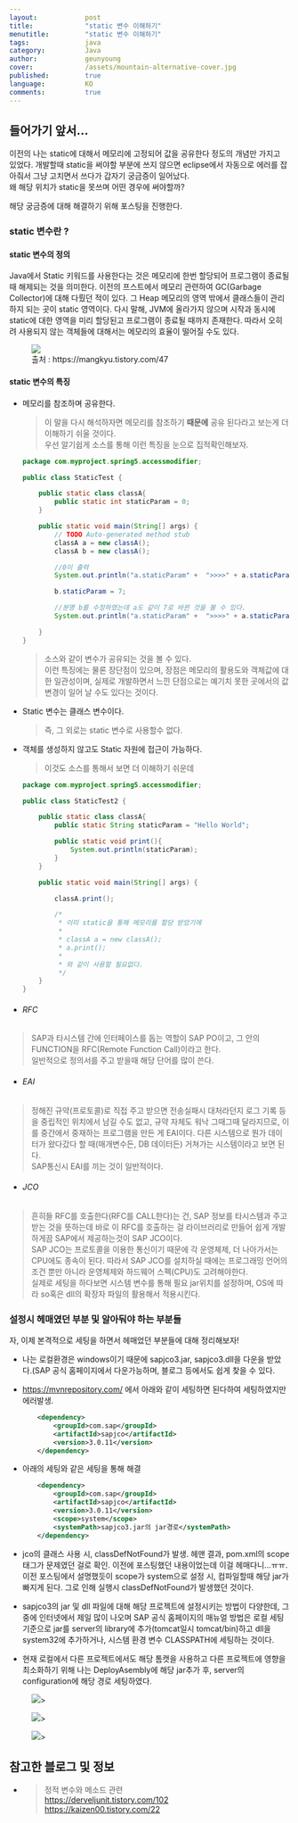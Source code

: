 ```yaml
---
layout:            post
title:             "static 변수 이해하기"
menutitle:         "static 변수 이해하기"
tags:              java
category:          Java
author:            geunyoung
cover:             /assets/mountain-alternative-cover.jpg
published:         true
language:          KO
comments:          true
---
```


## 들어가기 앞서...
  
이전의 나는 static에 대해서 메모리에 고정되어 값을 공유한다 정도의 개념만 가지고 있었다. 개발할때 static을 써야할 부분에 쓰지 않으면 eclipse에서 자동으로 에러를 잡아줘서 그냥 고치면서 쓰다가 갑자기 궁금증이 일어났다.  
왜 해당 위치가 static을 못쓰며 어떤 경우에 써야할까?  
  
해당 궁금증에 대해 해결하기 위해 포스팅을 진행한다.
  
### static 변수란 ?
  
#### static 변수의 정의  
  
 Java에서 Static 키워드를 사용한다는 것은 메모리에 한번 할당되어 프로그램이 종료될 때 해제되는 것을 의미한다. 이전의 프스트에서 메모리 관련하여 GC(Garbage Collector)에 대해 다뤘던 적이 있다. 그 Heap 메모리의 영역 밖에서 클래스들이 관리하지 되는 곳이 static 영역이다. 다시 말해, JVM에 올라가지 않으며 시작과 동시에 static에 대한 영역을 미리 할당된고 프로그램이 종료될 때까지 존재한다. 따라서 오히려 사용되지 않는 객체들에 대해서는 메모리의 효율이 떨어질 수도 있다.
  
<figure>
<img src="{{ "/media/img/Java/static.jpg" | absolute_url }}" />
<figcaption>출처 : https://mangkyu.tistory.com/47 </figcaption>
</figure>
  
#### static 변수의 특징
  
  * 메모리를 참조하며 공유한다.  
    > 이 말을 다시 해석하자면 메모리를 참조하기 **때문에** 공유 된다라고 보는게 더 이해하기 쉬울 것이다.  
    > 우선 알기쉽게 소스를 통해 이런 특징을 눈으로 집적확인해보자.  
    > 
    ```java 
	package com.myproject.spring5.accessmodifier;

	public class StaticTest {

		public static class classA{
			public static int staticParam = 0;
		}

		public static void main(String[] args) {
			// TODO Auto-generated method stub
			classA a = new classA();
			classA b = new classA();

			//0이 출력
			System.out.println("a.staticParam" +  ">>>>" + a.staticParam);

			b.staticParam = 7;

			//분명 b를 수정하였는데 a도 같이 7로 바뀐 것을 볼 수 있다.
			System.out.println("a.staticParam" +  ">>>>" + a.staticParam);

		}
	}
    ```
      
    > 소스와 같이 변수가 공유되는 것을 볼 수 있다.  
    > 이런 특징에는 물론 장단점이 있으며, 장점은 메모리의 활용도와 객체값에 대한 일관성이며, 실제로 개발하면서 느낀 단점으로는 예기치 못한 곳에서의 값 변경이 일어 날 수도 있다는 것이다.  
    
  * Static 변수는 클래스 변수이다.  
    > 즉, 그 외로는 static 변수로 사용할수 없다.  
    
  * 객체를 생성하지 않고도 Static 자원에 접근이 가능하다.  
    > 이것도 소스를 통해서 보면 더 이해하기 쉬운데
    > 
    ```java
	package com.myproject.spring5.accessmodifier;

	public class StaticTest2 {

		public static class classA{
			public static String staticParam = "Hello World";

			public static void print(){
				System.out.println(staticParam);
			}
		}

		public static void main(String[] args) {

			classA.print();

			/*
			 * 이미 static을 통해 메모리를 할당 받았기에
			 * 
			 * classA a = new classA();
			 * a.print();
			 * 
			 * 와 같이 사용할 필요없다.
			 */
		}
	}
    ```
  
 * ###### RFC
  > SAP과 타시스템 간에 인터페이스를 돕는 역할이 SAP PO이고, 그 안의 FUNCTION을 RFC(Remote Function Call)이라고 한다.  
  > 일반적으로 정의서를 주고 받을때 해당 단어를 많이 쓴다.

 * ###### EAI
  > 정해진 규약(프로토콜)로 직접 주고 받으면 전송실패시 대처라던지 로그 기록 등을 중립적인 위치에서 남길 수도 없고, 규약 자체도 워낙 그때그때 달라지므로, 이를 중간에서 중재하는 프로그램을 만든 게 EAI이다. 다른 시스템으로 뭔가 데이터가 왔다갔다 할 때(매개변수든, DB 데이터든) 거쳐가는 시스템이라고 보면 된다.  
  > SAP통신시 EAI를 끼는 것이 일반적이다. 

 * ###### JCO
  > 흔히들 RFC를 호출한다(RFC를 CALL한다)는 건, SAP 정보를 타시스템과 주고 받는 것을 뜻하는데 바로 이 RFC를 호출하는 걸 라이브러리로 만들어 쉽게 개발하게끔 SAP에서 제공하는것이 SAP JCO이다.  
  > SAP JCO는 프로토콜을 이용한 통신이기 때문에 각 운영체제, 더 나아가서는 CPU에도 종속이 된다. 따라서 SAP JCO를 설치하실 때에는 프로그래밍 언어의 조건 뿐만 아니라 운영체제와 하드웨어 스펙(CPU)도 고려해야한다.  
  > 실제로 세팅을 하다보면 시스템 변수를 통해 필요 jar위치를 설정하며, OS에 따라 so혹은 dll의 확장자 파일의 활용해서 적용시킨다.
  > 


### 설정시 헤매였던 부분 및 알아둬야 하는 부분들

자, 이제 본격적으로 세팅을 하면서 헤매었던 부분들에 대해 정리해보자!

 - 나는 로컬환경은 windows이기 때문에 sapjco3.jar, sapjco3.dll을 다운을 받았다.(SAP 공식 홈페이지에서 다운가능하며, 블로그 등에서도 쉽게 찾을 수 있다.  
 
 - https://mvnrepository.com/ 에서 아래와 같이 세팅하면 된다하여 세팅하였지만 에러발생.
 ```xml
		<dependency>
	 		<groupId>com.sap</groupId>
	 		<artifactId>sapjco</artifactId>
	 		<version>3.0.11</version>
		</dependency>
```
  
 - 아래의 세팅와 같은 세팅을 통해 해결
 ```xml
		<dependency>
	 		<groupId>com.sap</groupId>
	 		<artifactId>sapjco</artifactId>
	 		<version>3.0.11</version>
			<scope>system</scope>			
			<systemPath>sapjco3.jar의 jar경로</systemPath>
		</dependency>
```
  
  - jco의 클래스 사용 시, classDefNotFound가 발생. 헤맨 결과, pom.xml의 scope 태그가 문제였던 걸로 확인. 이전에 포스팅했던 내용이었는데 이걸 헤매다니...ㅠㅠ. 이전 포스팅에서 설명했듯이 scope가 system으로 설정 시, 컴파일할때 해당 jar가 빠지게 된다. 그로 인해 실행시 classDefNotFound가 발생했던 것이다.  
  
  - sapjco3의 jar 및 dll 파일에 대해 해당 프로젝트에 설정시키는 방법이 다양한데, 그 중에 인터넷에서 제일 많이 나오며 SAP 공식 홈페이지의 매뉴얼 방법은 로컬 세팅 기준으로 jar를 server의 library에 추가(tomcat일시 tomcat/bin)하고 dll을 system32에 추가하거나, 시스템 환경 변수 CLASSPATH에 세팅하는 것이다.  
  
  - 현재 로컬에서 다른 프로젝트에서도 해당 톰캣을 사용하고 다른 프로젝트에 영향을 최소화하기 위해 나는 DeployAsembly에 해당 jar추가 후, server의 configuration에 해당 경로 세팅하였다.
  <aside>
<figure>
<img src="{{ "/media/img/Spring/jco.PNG" | absolute_url }}" />>
</figure>
</aside>
  <aside>
<figure>
<img src="{{ "/media/img/Spring/jco2.PNG" | absolute_url }}" />>
</figure>
</aside>
  <aside>
<figure>
<img src="{{ "/media/img/Spring/jco3.PNG" | absolute_url }}" />>
</figure>
</aside>


## 참고한 블로그 및 정보

* >정적 변수와 메소드 관련  
https://derveljunit.tistory.com/102  
https://kaizen00.tistory.com/22 
